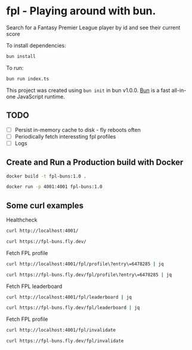 # fpl - Playing around with bun.

Search for a Fantasy Premier League player by id and see their current score

To install dependencies:

```bash
bun install
```

To run:

```bash
bun run index.ts
```

This project was created using `bun init` in bun v1.0.0. [Bun](https://bun.sh) is a fast all-in-one JavaScript runtime.

## TODO

- [ ] Persist in-memory cache to disk - fly reboots often
- [ ] Periodically fetch interessting fpl profiles
- [ ] Logs

## Create and Run a Production build with Docker

```sh
docker build -t fpl-buns:1.0 .
```

```sh
docker run -p 4001:4001 fpl-buns:1.0
```

## Some curl examples

Healthcheck

```sh
curl http://localhost:4001/
```

```sh
curl https://fpl-buns.fly.dev/
```

Fetch FPL profile

```sh
curl http://localhost:4001/fpl/profile\?entry\=6478285 | jq
```

```sh
curl https://fpl-buns.fly.dev/fpl/profile\?entry\=6478285 | jq
```

Fetch FPL leaderboard

```sh
curl http://localhost:4001/fpl/leaderboard | jq
```

```sh
curl https://fpl-buns.fly.dev/fpl/leaderboard | jq
```

Fetch FPL profile

```sh
curl http://localhost:4001/fpl/invalidate
```

```sh
curl https://fpl-buns.fly.dev/fpl/invalidate
```

